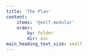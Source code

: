 ```yaml
---
title: 'The Plan'
content:
    items: '@self.modular'
    order:
        by: folder
        dir: asc
main_heading_text_size: small
---
```


